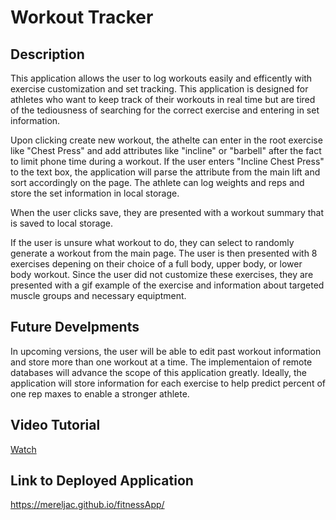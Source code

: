 # Workout Tracker

 ## Description 
 This application allows the user to log workouts easily and efficently with exercise customization and set tracking. This application is designed for athletes who want to keep track of their workouts in real time but are tired of the tediousness of searching for the correct exercise and entering in set information. 

 Upon clicking create new workout, the athelte can enter in the root exercise like "Chest Press" and add attributes like "incline" or "barbell" after the fact to limit phone time during a workout. If the user enters "Incline Chest Press" to the text box, the application will parse the attribute from the main lift and sort accordingly on the page. The athlete can log weights and reps and store the set information in local storage. 

 When the user clicks save, they are presented with a workout summary that is saved to local storage. 

 If the user is unsure what workout to do, they can select to randomly generate a workout from the main page. The user is then presented with 8 exercises depening on their choice of a full body, upper body, or lower body workout. Since the user did not customize these exercises, they are presented with a gif example of the exercise and information about targeted muscle groups and necessary equiptment. 

 ## Future Develpments 
 In upcoming versions, the user will be able to edit past workout information and store more than one workout at a time. The implementaion of remote databases will advance the scope of this application greatly. Ideally, the application will store information for each exercise to help predict percent of one rep maxes to enable a stronger athlete.

 ## Video Tutorial
 [Watch]()
 
 ## Link to Deployed Application 
https://mereljac.github.io/fitnessApp/


